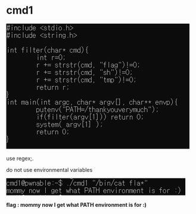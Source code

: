 # cmd1

![!](img/cmd1_1.PNG)

use regex;.

do not use environmental variables

![!](img/cmd1_2.PNG)

**flag : mommy now I get what PATH environment is for :)**